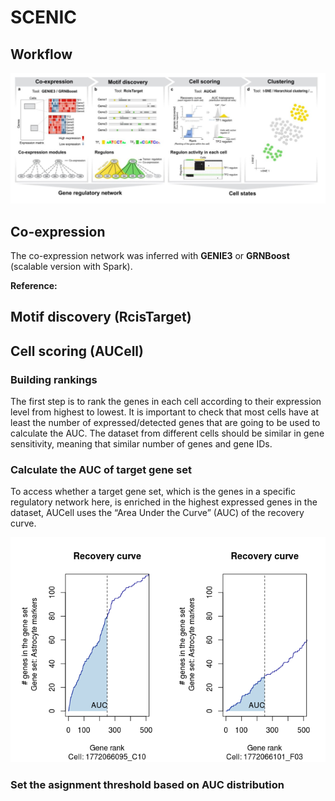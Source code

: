 # SCENIC

## Workflow

![](../../figures/SCENIC_workflow.png)


## Co-expression
The co-expression network was inferred with **GENIE3** or **GRNBoost** (scalable version with Spark).

**Reference:**

## Motif discovery (RcisTarget)

## Cell scoring (AUCell)
### Building rankings
The first step is to rank the genes in each cell according to their expression level from highest to lowest. It is important to check that most cells have at least the number of expressed/detected genes that are going to be used to calculate the AUC. The dataset from different cells should be similar in gene sensitivity, meaning that similar number of genes and gene IDs.

### Calculate the AUC of target gene set
To access whether a target gene set, which is the genes in a specific regulatory network here, is enriched in the highest expressed genes in the dataset, AUCell uses the “Area Under the Curve” (AUC) of the recovery curve.

![](../../figures/AUC.png)


### Set the asignment threshold based on AUC distribution
